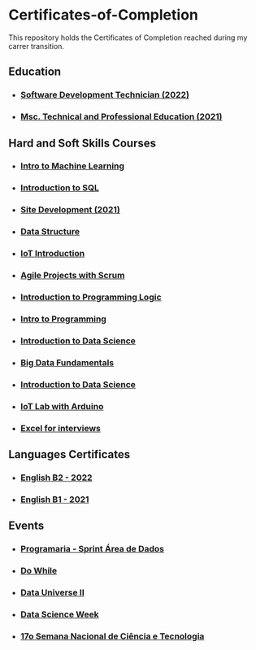 # Certificates-of-Completion
This repository holds the Certificates of Completion reached during my carrer transition.

## Education

* ### [Software Development Technician (2022)](https://github.com/RaquelMichelon/Certificates-of-Completion/blob/main/Florianopolis_Tecnico_em_Desenvolvimento_de_Sistemas_Raquel_Darelli_Michelon_assinado_zizimo_assinado.pdf)

* ### [Msc. Technical and Professional Education (2021)](https://github.com/RaquelMichelon/Certificates-of-Completion/blob/main/Raquel%20Darelli%20Michelon_assinado.pdf)


## Hard and Soft Skills Courses

* ### [Intro to Machine Learning](https://github.com/RaquelMichelon/Certificates-of-Completion/blob/main/Raquel%20Darelli%20Michelon%20-%20Intro%20to%20Machine%20Learning.png)
* ### [Introduction to SQL](https://github.com/RaquelMichelon/Certificates-of-Completion/blob/main/Intro_SQL_datacamp.pdf)
* ### [Site Development (2021)](https://github.com/RaquelMichelon/Certificates-of-Completion/blob/main/Avancado%20Sao%20Lourenco%20do%20Oeste_Desenvolvimento%20de%20Sites_Raquel%20Darelli%20Michelon_assinado_assinado.pdf)
* ### [Data Structure](CertificadoDioEstruturaDeDados.pdf)
* ### [IoT Introduction](CertificadoIoT.pdf)
* ### [Agile Projects with Scrum](DIOProjetosAgeisComScrum.pdf)
* ### [Introduction to Programming Logic](raquel_darelli.pdf)
* ### [Intro to Programming](discover-conectar-certificate.pdf)
* ### [Introduction to Data Science](certificate-introducao-a-ciencia-de-dados-20-57e4c96f47d7dd071b8b456b.pdf)
* ### [Big Data Fundamentals](certificate-big-data-fundamentos-20-5727789d47d7ddbd598b4581.pdf)
* ### [Introduction to Data Science](certificado_DSfinalcialMarket5horas.pdf)
* ### [IoT Lab with Arduino](certificadoLabArduino.pdf)
* ### [Excel for interviews](https://github.com/RaquelMichelon/Certificates-of-Completion/blob/main/CERTIFICADO_EXCEL_PARA_PROC_SELETIVOS_3H.pdf)


## Languages Certificates

* ### [English B2 - 2022](https://github.com/RaquelMichelon/Certificates-of-Completion/blob/main/Certificate%20II%20-%20Raquel.pdf)
* ### [English B1 - 2021](https://github.com/RaquelMichelon/Certificates-of-Completion/blob/main/Certificate%20I%20-%20Raquel.pdf)


## Events

* ### [Programaria - Sprint Área de Dados](https://github.com/RaquelMichelon/Certificates-of-Completion/blob/main/Raquel%20Michelon%20Certificado%20PrograMaria%20Sprint%20%C3%81rea%20de%20Dados.pdf)
* ### [Do While](Certificates-of-Completion/blob/main/certificado-dowhile.pdf)
* ### [Data Universe II](certificado_dataUniverseraquelmichelonmestrado_.pdf)
* ### [Data Science Week](certificado_data_science.pdf)
* ### [17o Semana Nacional de Ciência e Tecnologia](https://github.com/RaquelMichelon/Certificates-of-Completion/blob/main/Certificados%20Abertura%20SNCT%20Raquel%20Darelli%20Michelon.pdf)
